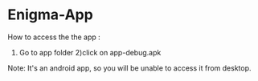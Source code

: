 # Enigma-App
How to access the the app :
1) Go to app folder
2)click on app-debug.apk

Note: It's an android app, so you will be unable to access it from desktop.
